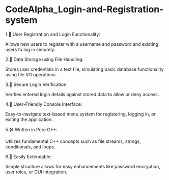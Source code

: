 # CodeAlpha_Login-and-Registration-system
1.📝 User Registration and Login Functionality:

Allows new users to register with a username and password and existing users to log in securely.

2.💾 Data Storage using File Handling:

Stores user credentials in a text file, simulating basic database functionality using file I/O operations.

3.🔁 Secure Login Verification:

Verifies entered login details against stored data to allow or deny access.

4.🔄 User-Friendly Console Interface:

Easy-to-navigate text-based menu system for registering, logging in, or exiting the application.

5.🛠️ Written in Pure C++:

Utilizes fundamental C++ concepts such as file streams, strings, conditionals, and loops.

6.📁 Easily Extendable:

Simple structure allows for easy enhancements like password encryption, user roles, or GUI integration.

